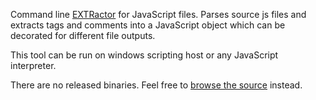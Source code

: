 Command line [EXTRactor](Documentation.md) for JavaScript files. Parses source js files and extracts tags and comments into a JavaScript object which can be decorated for different file outputs.

This tool can be run on windows scripting host or any JavaScript interpreter.

There are no released binaries. Feel free to [browse the source](http://code.google.com/p/js-dexter/source/browse/#svn/trunk/src) instead.
